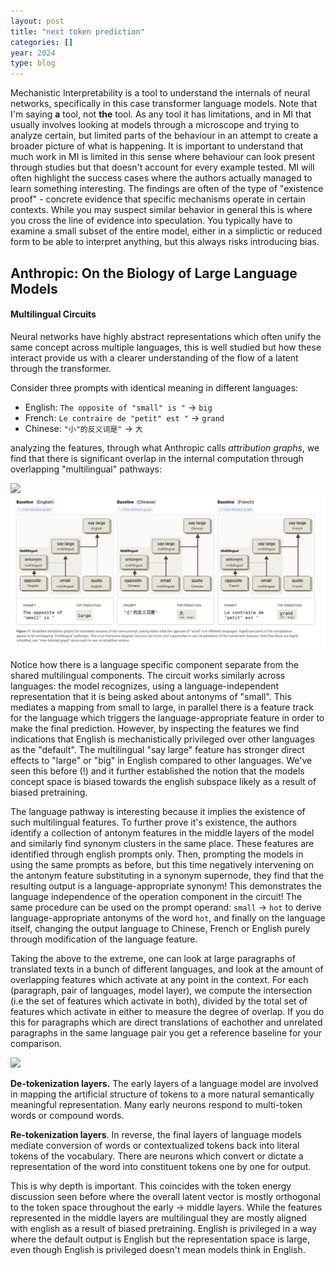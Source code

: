 ```yaml
---
layout: post
title: "next token prediction"
categories: []
year: 2024
type: blog
---
```

Mechanistic Interpretability is a tool to understand the internals of neural networks, specifically in this case transformer language models. Note that I'm saying **a** tool, not **the** tool. As any tool it has limitations, and in MI that usually involves looking at models through a microscope and trying to analyze certain, but limited parts of the behaviour in an attempt to create a broader picture of what is happening. It is important to understand that much work in MI is limited in this sense where behaviour can look present through studies but that doesn't account for every example tested. MI will often highlight the success cases where the authors actually managed to learn something interesting. The findings are often of the type of "existence proof" - concrete evidence that specific mechanisms operate in certain contexts. While you may suspect similar behavior in general this is where you cross the line of evidence into speculation. You typically have to examine a small subset of the entire model, either in a simplictic or reduced form to be able to interpret anything, but this always risks introducing bias.


## Anthropic: On the Biology of Large Language Models

#### Multilingual Circuits
Neural networks have highly abstract representations which often unify the same concept across multiple languages, this is well studied but how these interact provide us with a clearer understanding of the flow of a latent through the transformer. 

Consider three prompts with identical meaning in different languages:

- English: `The opposite of "small" is "` -> `big`
- French: `Le contraire de "petit" est "` -> `grand`
- Chinese: `"小"的反义词是"` -> `大`

analyzing the features, through what Anthropic calls *attribution graphs*, we find that there is significant overlap in the internal computation through overlapping "multilingual" pathways:

![](/images/multilingualpathways.png)
![](/public/images/multilingualpathways.png)

Notice how there is a language specific component separate from the shared multilingual components. The circuit works similarly across languages: the model recognizes, using a language-independent representation that it is being asked about antonyms of "small". This mediates a mapping from small to large, in parallel there is a feature track for the language which triggers the language-appropriate feature in order to make the final prediction. However, by inspecting the features we find indications that English is mechanistically privileged over other languages as the "default". The multilingual "say large" feature has stronger direct effects to "large" or "big" in English compared to other languages. We've seen this before (!) and it further established the notion that the models concept space is biased towards the english subspace likely as a result of biased pretraining.

The language pathway is interesting because it implies the existence of such multilingual features. To further prove it's existence, the authors identify a collection of antonym features in the middle layers of the model and similarly find synonym clusters in the same place. These features are identified through english prompts only. Then, prompting the models in using the same prompts as before, but this time negatively intervening on the antonym feature substituting in a synonym supernode, they find that the resulting output is a language-appropriate synonym! This demonstrates the language independence of the operation component in the circuit! The same procedure can be used on the prompt operand: `small` -> `hot` to derive language-appropriate antonyms of the word `hot`, and finally on the language itself, changing the output language to Chinese, French or English purely through modification of the language feature.


Taking the above to the extreme, one can look at large paragraphs of translated texts in a bunch of different languages, and look at the amount of overlapping features which activate at any point in the context. For each (paragraph, pair of languages, model layer), we compute the intersection (i.e the set of features which activate in both), divided by the total set of features which activate in either to measure the degree of overlap. If you do this for paragraphs which are direct translations of eachother and unrelated paragraphs in the same language pair you get a reference baseline for your comparison.

![](/images/featureoverlap.png)


**De-tokenization layers.** The early layers of a language model are involved in mapping the artificial structure of tokens to a more natural semantically meaningful representation. Many early neurons respond to multi-token words or compound words. 

**Re-tokenization layers**. In reverse, the final layers of language models mediate conversion of words or contextualized tokens back into literal tokens of the vocabulary. There are neurons which convert or dictate a representation of the word into constituent tokens one by one for output. 

This is why depth is important. This coincides with the token energy discussion seen before where the overall latent vector is mostly orthogonal to the token space throughout the early -> middle layers. While the features represented in the middle layers are multilingual they are mostly aligned with english as a result of biased pretraining. English is privileged in a way where the default output is English but the representation space is large, even though English is privileged doesn't mean models think in English.

